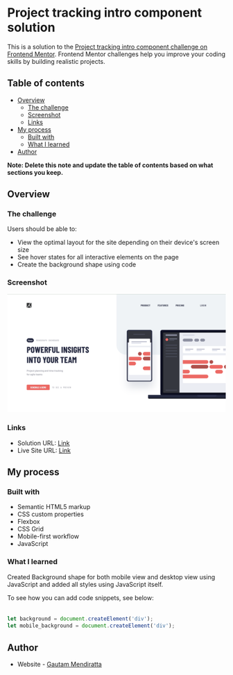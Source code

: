 # Project tracking intro component solution

This is a solution to the [Project tracking intro component challenge on Frontend Mentor](https://www.frontendmentor.io/challenges/project-tracking-intro-component-5d289097500fcb331a67d80e). Frontend Mentor challenges help you improve your coding skills by building realistic projects. 

## Table of contents

- [Overview](#overview)
  - [The challenge](#the-challenge)
  - [Screenshot](#screenshot)
  - [Links](#links)
- [My process](#my-process)
  - [Built with](#built-with)
  - [What I learned](#what-i-learned)
- [Author](#author)

**Note: Delete this note and update the table of contents based on what sections you keep.**

## Overview

### The challenge

Users should be able to:

- View the optimal layout for the site depending on their device's screen size
- See hover states for all interactive elements on the page
- Create the background shape using code

### Screenshot

![](./images/PNG%20image.png)


### Links

- Solution URL: [Link](https://github.com/cogitosnippet/Responsive-Project-Tracking-Component)
- Live Site URL: [Link]( https://cogitosnippet.github.io/Responsive-Project-Tracking-Component/)

## My process

### Built with

- Semantic HTML5 markup
- CSS custom properties
- Flexbox
- CSS Grid
- Mobile-first workflow
- JavaScript


### What I learned

Created Background shape for both mobile view and desktop view using JavaScript and added all styles using JavaScript itself.

To see how you can add code snippets, see below:


```js

let background = document.createElement('div');
let mobile_background = document.createElement('div');

```


## Author

- Website - [Gautam Mendiratta](https://www.your-site.com)

